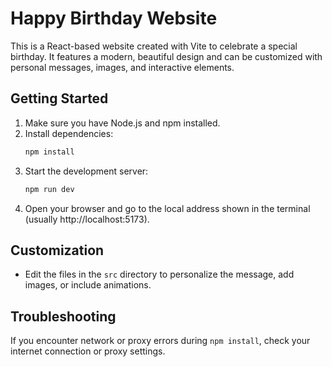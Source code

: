 # Happy Birthday Website

This is a React-based website created with Vite to celebrate a special birthday. It features a modern, beautiful design and can be customized with personal messages, images, and interactive elements.

## Getting Started

1. Make sure you have Node.js and npm installed.
2. Install dependencies:
   ```sh
   npm install
   ```
3. Start the development server:
   ```sh
   npm run dev
   ```
4. Open your browser and go to the local address shown in the terminal (usually http://localhost:5173).

## Customization

- Edit the files in the `src` directory to personalize the message, add images, or include animations.

## Troubleshooting

If you encounter network or proxy errors during `npm install`, check your internet connection or proxy settings.
